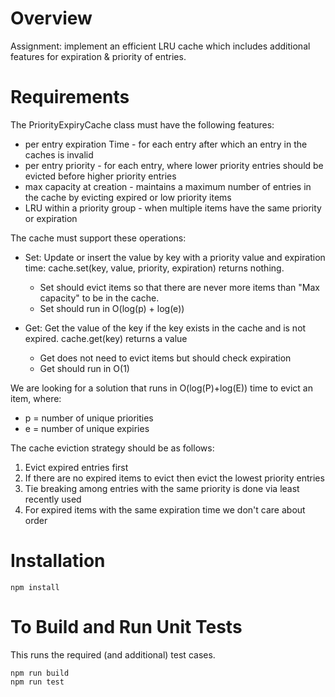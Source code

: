 
# Overview  
Assignment: implement an efficient LRU cache which includes additional features for expiration & priority of entries.
    
# Requirements
The PriorityExpiryCache class must have the following features:
  
  * per entry expiration Time - for each entry after which an entry in the caches is invalid
  * per entry priority - for each entry, where lower priority entries should be evicted before higher priority entries
  * max capacity at creation - maintains a maximum number of entries in the cache by evicting expired or low priority items
  * LRU within a priority group - when multiple items have the same priority or expiration
  
The cache must support these operations:
  
* Set: Update or insert the value by key with a priority value and expiration time: cache.set(key, value, priority, expiration) returns nothing.

  * Set should evict items so that there are never more items than "Max capacity" to be in the cache.
  * Set should run in O(log(p) + log(e))
  
* Get: Get the value of the key if the key exists in the cache and is not expired. cache.get(key) returns a value
  * Get does not need to evict items but should check expiration
  * Get should run in O(1)
  
We are looking for a solution that runs in O(log(P)+log(E)) time to evict an item, where:
  * p = number of unique priorities
  * e = number of unique expiries
      
The cache eviction strategy should be as follows:
  1) Evict expired entries first
  2) If there are no expired items to evict then evict the lowest priority entries
  3) Tie breaking among entries with the same priority is done via least recently used
  4) For expired items with the same expiration time we don't care about order

# Installation
```
npm install
```

# To Build and Run Unit Tests
This runs the required (and additional) test cases.
```
npm run build
npm run test
```
